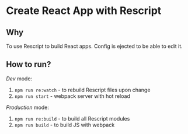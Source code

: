 # Create React App with Rescript

## Why

To use Rescript to build React apps. Config is ejected to be able to edit it.

## How to run?

_Dev_ mode:

1. `npm run re:watch` - to rebuild Rescript files upon change
2. `npm run start` - webpack server with hot reload

_Production_ mode:

1. `npm run re:build` - to build all Rescript modules
2. `npm run build` - to build JS with webpack